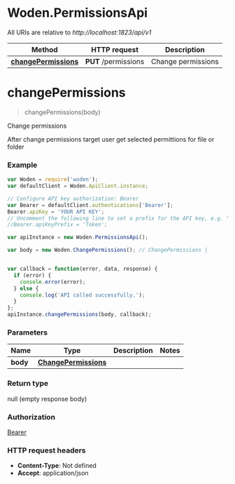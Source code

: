 # Woden.PermissionsApi

All URIs are relative to *http://localhost:1823/api/v1*

Method | HTTP request | Description
------------- | ------------- | -------------
[**changePermissions**](PermissionsApi.md#changePermissions) | **PUT** /permissions | Change permissions


<a name="changePermissions"></a>
# **changePermissions**
> changePermissions(body)

Change permissions

After change permissions target user get selected permittions for file or folder

### Example
```javascript
var Woden = require('woden');
var defaultClient = Woden.ApiClient.instance;

// Configure API key authorization: Bearer
var Bearer = defaultClient.authentications['Bearer'];
Bearer.apiKey = 'YOUR API KEY';
// Uncomment the following line to set a prefix for the API key, e.g. "Token" (defaults to null)
//Bearer.apiKeyPrefix = 'Token';

var apiInstance = new Woden.PermissionsApi();

var body = new Woden.ChangePermissions(); // ChangePermissions | 


var callback = function(error, data, response) {
  if (error) {
    console.error(error);
  } else {
    console.log('API called successfully.');
  }
};
apiInstance.changePermissions(body, callback);
```

### Parameters

Name | Type | Description  | Notes
------------- | ------------- | ------------- | -------------
 **body** | [**ChangePermissions**](ChangePermissions.md)|  | 

### Return type

null (empty response body)

### Authorization

[Bearer](../README.md#Bearer)

### HTTP request headers

 - **Content-Type**: Not defined
 - **Accept**: application/json

